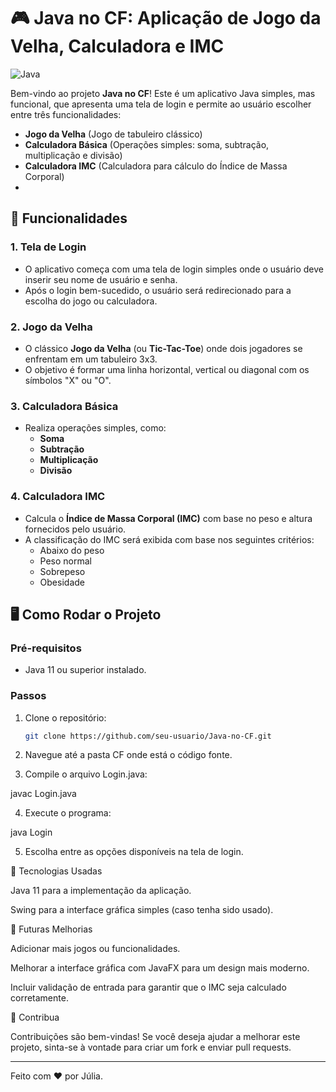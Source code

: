 # 🎮 Java no CF: Aplicação de Jogo da Velha, Calculadora e IMC

![Java](https://img.shields.io/badge/Java-v11-blue?style=flat-square&logo=java)

Bem-vindo ao projeto **Java no CF**! Este é um aplicativo Java simples, mas funcional, que apresenta uma tela de login e permite ao usuário escolher entre três funcionalidades:

- **Jogo da Velha** (Jogo de tabuleiro clássico)
- **Calculadora Básica** (Operações simples: soma, subtração, multiplicação e divisão)
- **Calculadora IMC** (Calculadora para cálculo do Índice de Massa Corporal)
- 
## 📝 Funcionalidades

### 1. **Tela de Login**

- O aplicativo começa com uma tela de login simples onde o usuário deve inserir seu nome de usuário e senha.
- Após o login bem-sucedido, o usuário será redirecionado para a escolha do jogo ou calculadora.

### 2. **Jogo da Velha**

- O clássico **Jogo da Velha** (ou **Tic-Tac-Toe**) onde dois jogadores se enfrentam em um tabuleiro 3x3.
- O objetivo é formar uma linha horizontal, vertical ou diagonal com os símbolos "X" ou "O".

### 3. **Calculadora Básica**

- Realiza operações simples, como:
  - **Soma**
  - **Subtração**
  - **Multiplicação**
  - **Divisão**

### 4. **Calculadora IMC**

- Calcula o **Índice de Massa Corporal (IMC)** com base no peso e altura fornecidos pelo usuário.
- A classificação do IMC será exibida com base nos seguintes critérios:
  - Abaixo do peso
  - Peso normal
  - Sobrepeso
  - Obesidade

## 🖥 Como Rodar o Projeto

### Pré-requisitos

- Java 11 ou superior instalado.

### Passos

1. Clone o repositório:

   ```bash
   git clone https://github.com/seu-usuario/Java-no-CF.git

2. Navegue até a pasta CF onde está o código fonte.


3. Compile o arquivo Login.java:

javac Login.java


4. Execute o programa:

java Login


5. Escolha entre as opções disponíveis na tela de login.



🎨 Tecnologias Usadas

Java 11 para a implementação da aplicação.

Swing para a interface gráfica simples (caso tenha sido usado).


📅 Futuras Melhorias

Adicionar mais jogos ou funcionalidades.

Melhorar a interface gráfica com JavaFX para um design mais moderno.

Incluir validação de entrada para garantir que o IMC seja calculado corretamente.


📣 Contribua

Contribuições são bem-vindas! Se você deseja ajudar a melhorar este projeto, sinta-se à vontade para criar um fork e enviar pull requests.


---

Feito com ❤️ por Júlia.
